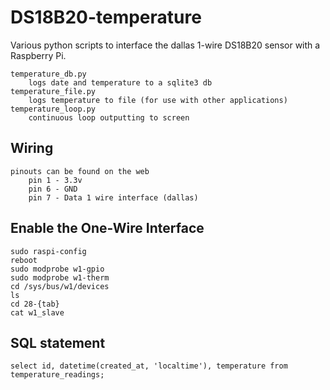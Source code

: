 # DS18B20-temperature

Various python scripts to interface the dallas 1-wire DS18B20 sensor with a Raspberry Pi.

```
temperature_db.py
    logs date and temperature to a sqlite3 db
temperature_file.py
    logs temperature to file (for use with other applications)
temperature_loop.py
    continuous loop outputting to screen
```
## Wiring

```
pinouts can be found on the web
    pin 1 - 3.3v
    pin 6 - GND
    pin 7 - Data 1 wire interface (dallas)
```

## Enable the One-Wire Interface
```
sudo raspi-config
reboot
sudo modprobe w1-gpio
sudo modprobe w1-therm
cd /sys/bus/w1/devices
ls 
cd 28-{tab}
cat w1_slave
```

## SQL statement
```
select id, datetime(created_at, 'localtime'), temperature from temperature_readings;
```
